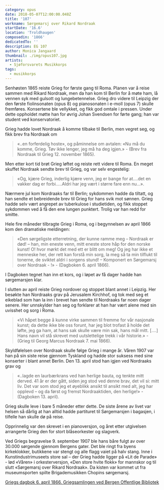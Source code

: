 ```yaml
---
category: opus
date: 2018-05-07T12:00:00.048Z
title: '107'
workname: Sørgemarsj over Rikard Nordraak
startDate: '16.6'
location: 'Troldhaugen'
composedin: '1866'
dedicatedTo: ''
description: EG 107
author: Monica Jangaard
thumbnail: ./img/opus107.jpg
artists:
  - Sjøforsvarets Musikkorps
tags:
  - musikkorps
---
```

Senhøsten 1865 reiste Grieg for første gang til Roma. Planen var å reise sammen med Rikard Nordraak, men da han kom til Berlin for å møte ham, lå vennen syk med gulsott og lungebetennelse. Grieg dro videre til Leipzig der den første fiolinsonaten (opus 8) og pianosonaten i e-moll (opus 7) skulle fremføres. Konsertene ble vellykket, og fikk god omtale i pressen. Under dette oppholdet møtte han for øvrig Johan Svendsen for førte gang; han var student ved konservatoriet.

Grieg hadde lovet Nordraak å komme tilbake til Berlin, men vegret seg, og fikk brev fra  Nordraak om

> «..en forferdelig hoste», og påminnelse om avtalen: «Nu må du komme, Grieg. Tøv ikke lenger, jeg må ha deg igjen.» - (Brev fra Nordraak til Grieg 12. november 1865).

Men etter kort tid brøt Grieg løftet og reiste rett videre til Roma. En meget skuffet Nordraak sendte brev til Grieg, og var selv engestelig:  

> «Og, kjære Grieg, inderlig kjære venn, jeg er bange for at….det en vakker dag er forbi…..Aldri har jeg vært i større fare enn nu…».  

Nærmere jul kom Nordraaks far til Berlin; sykdommen hadde da tiltatt, og han sendte et bebreidende brev til Grieg for hans svik mot sønnen. Grieg hadde selv vært angrepet av tuberkulose i studietiden, og fikk stoppet sykdommen ved å få den ene lungen punktert. Trolig var han redd for smitte.

Hele fire måneder tilbragte Grieg i Roma, og i begynnelsen av april 1866 kom den dramatiske meldingen:  

> «Den sørgeligste etterretning, der kunne ramme meg – Nordraak er død! – han, min eneste venn, mitt eneste store håp for den norske kunst! O! hvor mørkt det med ett er blitt om meg! Og jeg har ikke et menneske her, der rett kan forstå min sorg, la meg så ta min tilflukt til tonerne, de sviktet aldri i sorgens stund! – Komponert en Sørgemarsj over Nordraak - !» - (Dagboken 6. april 1866).

I Dagboken tegnet han inn et kors, og i løpet av få dager hadde han sørgemarsjen klar.

I slutten av april reiste Grieg nordover og stoppet blant annet i Leipzig. Her besøkte han Nordraaks grav på Jerusalem Kirchhof, og tok med seg et eikeblad som han la inn i brevet han sendte til Nordraaks far noen dager senere. Her unnskylder han seg og forklarer at han har vært alene med sin uvisshet og sorg i Roma.

> «Vi håpet begge å kunne virke sammen til fremme for vår nasjonale kunst; da dette ikke ble oss forunt, har jeg blot trofast å holde det løfte, jeg ga ham, at hans sak skulle være min sak, hans mål mitt. [….] Hans navn vil stå skrevet med uutslettelige trekk i vår historie.» - (Grieg til Georg Marcus Nordraak 7. mai 1866).

Skyldfølelsen over Nordraak skulle følge Grieg i mange år. Våren 1907 var han på sin siste reise gjennom Tyskland og hadde stor suksess med sine konserter i blant annet Berlin. Den 13. april stod han igjen ved Nordraaks grav og  

> «..lagde en laurbærkrans ved han herlige bauta, og tenkte mitt derved. 41 år er der gått, siden jeg stod ved denne brav, det vil si: mitt liv. Det var som stod jeg et øyeblikk ansikt til ansikt med alt, jeg har opplevd – og da først og fremst Nordraaktiden, den herlige!» - (Dagboken 13. april).

Grieg skulle leve i bare 5 måneder etter dette. De siste årene av livet var helsen så dårlig at han alltid hadde partituret til Sørgemarsjen i bagasjen, i tilfelle han skulle dø på reise.

Opprinnelig var den skrevet i en pianoversjon, og året etter utgivelsen arrangerte Grieg den for stort blåseorkester og slagverk.  

Ved Griegs begravelse 9. september 1907 ble hans båre fulgt av over 30.000 sørgende gjennom Bergens gater. Det ble ringt fra byens kirkeklokker, butikkene var stengt og alle flagg vaiet på halv stang. Inne i Kunstindustrimuseets store sal – der Grieg hadde ligger på «Lit de Parade» - lød «Våren» i orkesterversjon, «Den store hvite flokk» for mannskor og til slutt «Sørgemarsj over Rikard Nordraak». Da kisten var kommet ut fra museumsporten spilte Brigademusikken Chopins sørgemarsj.

<a href="http://bergen.folkebibl.no/cgi-bin/websok-grieg?mode=p&tnr=213001&dok=0&tnrListe=213001,&pf=kort&side=108" target="_blank">Griegs dagbok 6. april 1866. Griegsamlingen ved Bergen Offentlige Bibliotek</a>
